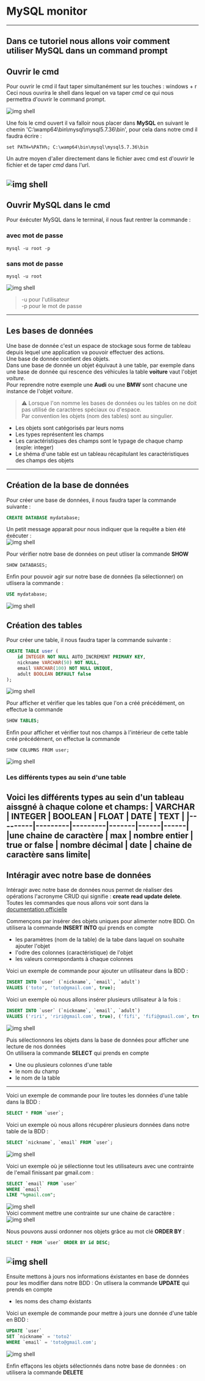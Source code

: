 # MySQL monitor  
------
Dans ce tutoriel nous allons voir comment utiliser MySQL dans un command prompt  
------
## Ouvrir le cmd  

Pour ouvrir le cmd il faut taper simultanément sur les touches :
<kdb>windows</kdb> + <kdb>r</kdb>  
Ceci nous ouvrira le shell dans lequel on va taper *cmd* ce qui nous permettra d'ouvrir le command prompt.  
  
![img shell](https://github.com/Hakimcdl/mySQL/blob/main/img/executeCMD.PNG)  
  
Une fois le cmd ouvert il va falloir nous placer dans __MySQL__ en suivant le chemin 'C:\wamp64\bin\mysql\mysql5.7.36\bin', pour cela dans notre cmd il faudra écrire :  
```
set PATH=%PATH%; C:\wamp64\bin\mysql\mysql5.7.36\bin
```  
Un autre moyen d'aller directement dans le fichier avec cmd est d'ouvrir le fichier et de taper *cmd* dans l'url.  
  
![img shell](https://github.com/Hakimcdl/mySQL/blob/main/img/Animation.gif)  
------
## Ouvrir MySQL dans le cmd  
Pour éxécuter MySQL dans le terminal, il nous faut rentrer la commande :  
### avec mot de passe
```
mysql -u root -p
```  
### sans mot de passe 
```
mysql -u root
```
  
![img shell](https://github.com/Hakimcdl/mySQL/blob/main/img/cmdSqlLRoot.PNG)  
>-u pour l'utilisateur  
>-p pour le mot de passe
------
## Les bases de données  
Une base de donnée c'est un espace de stockage sous forme de tableau depuis lequel une application va pouvoir effectuer des actions.  
Une base de donnée contient des objets.  
Dans une base de donnée un objet équivaut à une table, par exemple dans une base de donnée qui rescence des véhicules la table **voiture**  vaut l'objet *voiture*.  
Pour reprendre notre exemple une **Audi** ou une **BMW** sont chacune une instance de l'objet *voiture*.  
  
>:warning: Lorsque l'on nomme les bases de données ou les tables on ne doit pas utilisé de caractères spéciaux ou d'espace.  
>Par convention les objets (nom des tables) sont au singulier.  

* Les objets sont catégorisés par leurs noms  
* Les types représentent les champs  
* Les caractéristiques des champs sont le typage de chaque champ (exple: integer)  
* Le shéma d'une table est un tableau récapitulant les caractéristiques des champs des objets  
------
## Création de la base de données  
Pour créer une base de données, il nous faudra taper la commande suivante :  
```SQL
CREATE DATABASE mydatabase;
```
Un petit message apparait pour nous indiquer que la requête a bien été éxécuter :  
![img shell](https://github.com/Hakimcdl/mySQL/blob/main/img/createdatabase.png)  

Pour vérifier notre base de données on peut utliser la commande **SHOW**  
```
SHOW DATABASES;
```
Enfin pour pouvoir agir sur notre base de données (la sélectionner) on utlisera la commande :  
```SQL
USE mydatabase;
```
![img shell](https://github.com/Hakimcdl/mySQL/blob/main/img/usemydatabase.PNG)  
## Création des tables  
Pour créer une table, il nous faudra taper la commande suivante :  
```SQL
CREATE TABLE user (
    id INTEGER NOT NULL AUTO_INCREMENT PRIMARY KEY,
    nickname VARCHAR(50) NOT NULL,
    email VARCHAR(100) NOT NULL UNIQUE,
    adult BOOLEAN DEFAULT false
);
```
![img shell](https://github.com/Hakimcdl/mySQL/blob/main/img/createTableUser.PNG)

Pour afficher et vérifier que les tables que l'on a créé précédément, on effectue la commande 
```SQL
SHOW TABLES;
```
Enfin pour afficher et vérifier tout nos champs à l'intérieur de cette table créé précédément, on effectue la commande
```
SHOW COLUMNS FROM user;
```
![img shell](https://github.com/Hakimcdl/mySQL/blob/main/img/ShowTableColumns.PNG)

### Les différents types au sein d'une table

Voici les différents types au sein d'un tableau aissgné à chaque colone et champs: 
| VARCHAR | INTEGER | BOOLEAN | FLOAT | DATE | TEXT |
|---------|---------|---------|-------|------|------|
|une chaine de caractère | max | nombre entier | true or false | nombre décimal | date | chaine de caractère sans limite|
------
## Intéragir avec notre base de données

Intéragir avec notre base de données nous permet de réaliser des opérations l'acronyme CRUD qui signifie : 
**create** **read** **update** **delete**.  
Toutes les commandes que nous allons voir sont dans la  
[documentation officielle](https://sql.sh/)

Commençons par insérer des objets uniques pour alimenter notre BDD.
On utilisera la commande **INSERT INTO** qui prends en compte  
* les paramètres (nom de la table) de la tabe dans laquel on souhaite ajouter l'objet
* l'odre des colonnes (caractéristique) de l'objet
* les valeurs correspondants à chaque colonnes  

Voici un exemple de commande pour ajouter un utilisateur dans la BDD : 
```SQL
INSERT INTO `user` (`nickname`, `email`, `adult`)
VALUES ('toto', 'toto@gmail.com', true);
```
Voici un exemple où nous allons insérer plusieurs utilisateur à la fois : 
```SQL
INSERT INTO `user` (`nickname`, `email`, `adult`)
VALUES ('riri', 'riri@gmail.com', true), ('fifi', 'fifi@gmail.com', true), ('loulou', 'loulou@gmail.com', true);
```
![img shell](https://github.com/Hakimcdl/mySQL/blob/main/img/creationUsers.png)

Puis sélectionnons les objets dans la base de données pour afficher une lecture de nos données  
On utilisera la commande **SELECT** qui prends en compte
* Une ou plusieurs colonnes d'une table
* le nom du champ
* le nom de la table
------
Voici un exemple de commande pour lire toutes les données d'une table dans la BDD : 
```SQL
SELECT * FROM `user`;  
```
Voici un exemple où nous allons récupérer plusieurs données dans notre table de la BDD : 
```SQL
SELECT `nickname`, `email` FROM `user`;
```
![img shell](https://github.com/Hakimcdl/mySQL/blob/main/img/selectuser.png)

Voici un exemple où je sélectionne tout les utilisateurs avec une contrainte de l'email finissant par gmail.com :  
```SQL
SELECT `email` FROM `user` 
WHERE `email` 
LIKE "%gmail.com";
```
![img shell](https://github.com/Hakimcdl/mySQL/blob/main/img/LikeGmail.PNG)  
Voici comment mettre une contrainte sur une chaine de caractère :
![img shell](https://github.com/Hakimcdl/mySQL/blob/main/img/email.png)  

Nous pouvons aussi ordonner nos objets grâce au mot clé **ORDER BY** :  
```SQL
SELECT * FROM `user` ORDER BY id DESC;
```
![img shell](https://github.com/Hakimcdl/mySQL/blob/main/img/orderby.PNG) 
------
Ensuite mettons à jours nos informations éxistantes en base de données pour les modifier dans notre BDD : 
On utlisera la commande **UPDATE** qui prends en compte 
* les noms des champ éxistants

Voici un exemple de commande pour mettre à jours une donnée d'une table en BDD : 
```SQL
UPDATE `user`
SET `nickname` = 'toto2'
WHERE `email` = 'toto@gmail.com';
```
![img shell](https://github.com/Hakimcdl/mySQL/blob/main/img/updateuser.png)

Enfin effaçons les objets sélectionnés dans notre base de données : 
on utilisera la commande **DELETE**
